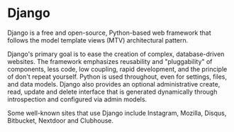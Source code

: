 # Django





Django is a free and open-source, Python-based web framework that follows the model template views (MTV) architectural pattern.



Django's primary goal is to ease the creation of complex, database-driven websites. The framework emphasizes reusability and "pluggability" of components, less code, low coupling, rapid development, and the principle of don't repeat yourself. Python is used throughout, even for settings, files, and data models. Django also provides an optional administrative create, read, update and delete interface that is generated dynamically through introspection and configured via admin models.



Some well-known sites that use Django include Instagram, Mozilla, Disqus, Bitbucket, Nextdoor and Clubhouse.